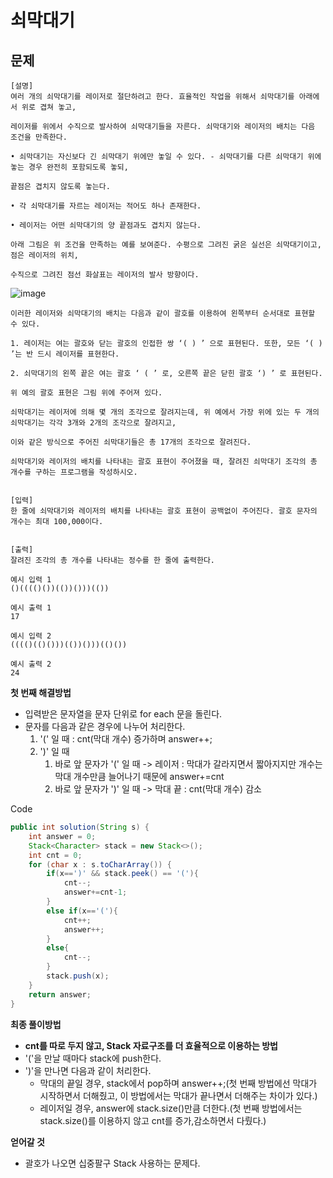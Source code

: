 # 쇠막대기

## 문제
```
[설명]
여러 개의 쇠막대기를 레이저로 절단하려고 한다. 효율적인 작업을 위해서 쇠막대기를 아래에서 위로 겹쳐 놓고,

레이저를 위에서 수직으로 발사하여 쇠막대기들을 자른다. 쇠막대기와 레이저의 배치는 다음 조건을 만족한다.

• 쇠막대기는 자신보다 긴 쇠막대기 위에만 놓일 수 있다. - 쇠막대기를 다른 쇠막대기 위에 놓는 경우 완전히 포함되도록 놓되,

끝점은 겹치지 않도록 놓는다.

• 각 쇠막대기를 자르는 레이저는 적어도 하나 존재한다.

• 레이저는 어떤 쇠막대기의 양 끝점과도 겹치지 않는다.

아래 그림은 위 조건을 만족하는 예를 보여준다. 수평으로 그려진 굵은 실선은 쇠막대기이고, 점은 레이저의 위치,

수직으로 그려진 점선 화살표는 레이저의 발사 방향이다.
```
![image](https://cote.inflearn.com/public/upload/35b4910834.jpg)
```
이러한 레이저와 쇠막대기의 배치는 다음과 같이 괄호를 이용하여 왼쪽부터 순서대로 표현할 수 있다.

1. 레이저는 여는 괄호와 닫는 괄호의 인접한 쌍 ‘( ) ’ 으로 표현된다. 또한, 모든 ‘( ) ’는 반 드시 레이저를 표현한다.

2. 쇠막대기의 왼쪽 끝은 여는 괄호 ‘ ( ’ 로, 오른쪽 끝은 닫힌 괄호 ‘) ’ 로 표현된다.

위 예의 괄호 표현은 그림 위에 주어져 있다.

쇠막대기는 레이저에 의해 몇 개의 조각으로 잘려지는데, 위 예에서 가장 위에 있는 두 개의 쇠막대기는 각각 3개와 2개의 조각으로 잘려지고,

이와 같은 방식으로 주어진 쇠막대기들은 총 17개의 조각으로 잘려진다.

쇠막대기와 레이저의 배치를 나타내는 괄호 표현이 주어졌을 때, 잘려진 쇠막대기 조각의 총 개수를 구하는 프로그램을 작성하시오.


[입력]
한 줄에 쇠막대기와 레이저의 배치를 나타내는 괄호 표현이 공백없이 주어진다. 괄호 문자의 개수는 최대 100,000이다.


[출력]
잘려진 조각의 총 개수를 나타내는 정수를 한 줄에 출력한다.

```
```
예시 입력 1 
()(((()())(())()))(())

예시 출력 1
17

예시 입력 2 
(((()(()()))(())()))(()())

예시 출력 2
24
```

**첫 번째 해결방법**
- 입력받은 문자열을 문자 단위로 for each 문을 돌린다.
- 문자를 다음과 같은 경우에 나누어 처리한다.
    1. '(' 일 때 : cnt(막대 개수) 증가하며 answer++;
    2. ')' 일 때
        1. 바로 앞 문자가 '(' 일 때 -> 레이저 : 막대가 갈라지면서 짧아지지만 개수는 막대 개수만큼 늘어나기 때문에 answer+=cnt
        2. 바로 앞 문자가 ')' 일 때 -> 막대 끝 : cnt(막대 개수) 감소

Code
```java
public int solution(String s) {
    int answer = 0;
    Stack<Character> stack = new Stack<>();
    int cnt = 0;
    for (char x : s.toCharArray()) {
        if(x==')' && stack.peek() == '('){
            cnt--;
            answer+=cnt-1;
        }
        else if(x=='('){
            cnt++;
            answer++;
        }
        else{
            cnt--;
        }
        stack.push(x);
    }
    return answer;
}
```

**최종 풀이방법**
- **cnt를 따로 두지 않고, Stack 자료구조를 더 효율적으로 이용하는 방법**
- '('을 만날 때마다 stack에 push한다.
- ')'을 만나면 다음과 같이 처리한다.
    - 막대의 끝일 경우, stack에서 pop하며 answer++;(첫 번째 방법에선 막대가 시작하면서 더해줬고, 이 방법에서는 막대가 끝나면서 더해주는 차이가 있다.)
    - 레이저일 경우, answer에 stack.size()만큼 더한다.(첫 번째 방법에서는 stack.size()를 이용하지 않고 cnt를 증가,감소하면서 다뤘다.)
    
**얻어갈 것**
- 괄호가 나오면 십중팔구 Stack 사용하는 문제다.